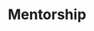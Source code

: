 ---
layout: course-page
title: Mentorship
instructor:
  - name: Dr. Joseph Thorstenson
    url: instructional/DrJosephThorstenson
coursename: MENTORSHIP
description: "A one semester senior course designed to enable students to explore and encounter relevant potential college or career experience and training in a math, science or technology related field. Students will mentor with community practitioner(s) within the chosen field and are expected to meet a minimum of two hours per week. The objectives of a specific project or experience shall be agreed to by the Mentor, Project Coordinator, and individual student, before the mentorship begins. The course will culminate with a formal presentation. This course is by application only<sup>*</sup>. Materials are available from Dr. Earhart."
---